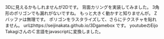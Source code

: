 3Dに見えるかもしれませんが2Dです。
背面カリングを実装してみました。
3角形のポリゴンでも漏れがないですね。
もっと大きく動かすと知りませんが。
Zバッファは無理です。
ポリゴンをラスタライズして、さらにテクスチャを貼れません。
urlはhttps://seijinakata.github.io/3Dgamebox
です。
youtubeのEijo TakagiさんのＣ言語をjavascriptに変換しました。
